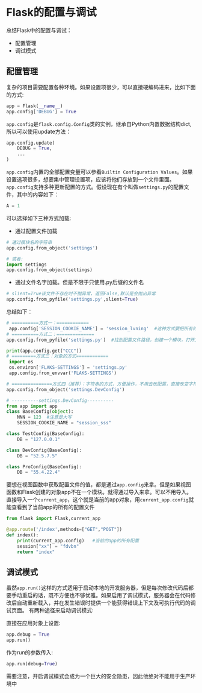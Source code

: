 # Flask的配置与调试

总结Flask中的配置与调试：

- 配置管理
- 调试模式

## 配置管理

复杂的项目需要配置各种环境。如果设置项很少，可以直接硬编码进来，比如下面的方式:

```python
app = Flask(__name__)
app.config['DEBUG'] = True
```

`app.config`是`flask.config.Config`类的实例，继承自Python内置数据结构dict,所以可以使用update方法：

```python
app.config.update(
    DEBUG = True,
    ...
)
```

`app.config`内置的全部配置变量可以参看`Builtin Configuration Values`。如果设置选项很多，想要集中管理设置项，应该将他们存放到一个文件里面。`app.config`支持多种更新配置的方式。假设现在有个叫做`settings.py`的配置文件，其中的内容如下：

```python
A = 1
```

可以选择如下三种方式加载:

- 通过配置文件加载

```python
# 通过模块名的字符串
app.config.from_object('settings')  

# 或者:
import settings
app.config.from_object(settings)
```

- 通过文件名字加载。但是不限于只使用.py后缀的文件名

```python
# slient=True该文件不存在时不抛异常，返回False,默认是会抛出异常
app.config.from_pyfile('settings.py',slient=True)
```

总结如下：

```python
# ==========方式一：============
 app.config['SESSION_COOKIE_NAME'] = 'session_lvning'  #这种方式要把所有的配置都放在一个文件夹里面，看起来会比较乱，所以选择下面的方式
# ==========方式二：==============
app.config.from_pyfile('settings.py')  #找到配置文件路径，创建一个模块，打开文件，并获取所有的内容，再将配置文件中的所有值，都封装到上一步创建的配置文件模板中

print(app.config.get("CCC"))
# =========方式三：对象的方式============
 import os 
 os.environ['FLAKS-SETTINGS'] = 'settings.py'
 app.config.from_envvar('FLAKS-SETTINGS') 

# ===============方式四（推荐）：字符串的方式，方便操作，不用去改配置，直接改变字符串就行了 ==============
app.config.from_object('settings.DevConfig')

# ----------settings.DevConfig----------
from app import app
class BaseConfig(object):
    NNN = 123  #注意是大写
    SESSION_COOKIE_NAME = "session_sss"

class TestConfig(BaseConfig):
    DB = "127.0.0.1"

class DevConfig(BaseConfig):
    DB = "52.5.7.5"

class ProConfig(BaseConfig):
    DB = "55.4.22.4"
```
 
要想在视图函数中获取配置文件的值，都是通过`app.config`来拿。但是如果视图函数和Flask创建的对象app不在一个模块。就得通过导入来拿。可以不用导入。直接导入一个`current_app`，这个就是当前的app对象，用`current_app.config`就能查看到了当前app的所有的配置文件

```python
from flask import Flask,current_app

@app.route('/index',methods=["GET","POST"])
def index():
    print(current_app.config)   #当前的app的所有配置
    session["xx"] = "fdvbn"
    return "index"
```

## 调试模式

虽然`app.run()`这样的方式适用于启动本地的开发服务器，但是每次修改代码后都要手动重启的话，既不方便也不够优雅。如果启用了调试模式，服务器会在代码修改后自动重新载入，并在发生错误时提供一个能获得错误上下文及可执行代码的调试页面。 
有两种途径来启动调试模式:

直接在应用对象上设置:

```python
app.debug = True
app.run()
```

作为run的参数传入:

```python
app.run(debug=True)
``` 

需要注意，开启调试模式会成为一个巨大的安全隐患，因此他绝对不能用于生产环境中